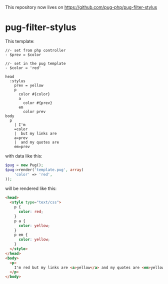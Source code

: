 This repository now lives on https://github.com/pug-php/pug-filter-stylus

# pug-filter-stylus

This template:
```pug
//- set from php controller
- $prev = $color

//- set in the pug template
- $color = 'red'

head
  :stylus
    prev = yellow
    p
      color #{color}
      a
        color #{prev}
      em
        color prev
body
  p
    | I'm
    =color
    |  but my links are
    a=prev
    |  and my quotes are
    em=prev
```

with data like this:
```php
$pug = new Pug();
$pug->render('template.pug', array(
    'color' => 'red',
));
```

will be rendered like this:
```html
<head>
  <style type="text/css">
    p {
      color: red;
    }
    p a {
      color: yellow;
    }
    p em {
      color: yellow;
    }
  </style>
</head>
<body>
  <p>
    I'm red but my links are <a>yellow</a> and my quotes are <em>yellow</em>
  </p>
</body>
```
